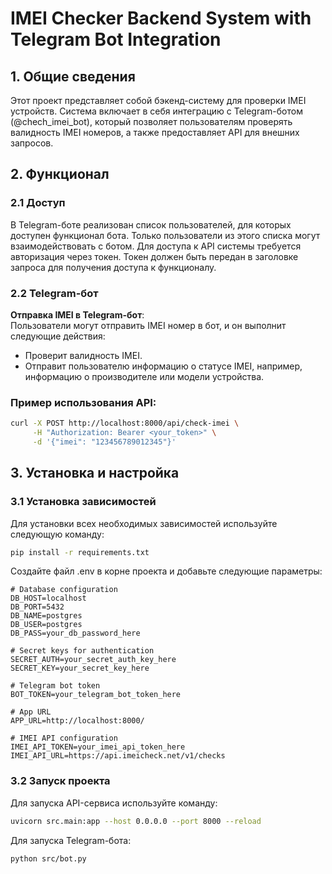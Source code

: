 # IMEI Checker Backend System with Telegram Bot Integration

## 1. Общие сведения

Этот проект представляет собой бэкенд-систему для проверки IMEI устройств. Система включает в себя интеграцию с Telegram-ботом (@chech_imei_bot), который позволяет пользователям проверять валидность IMEI номеров, а также предоставляет API для внешних запросов.

## 2. Функционал

### 2.1 Доступ
В Telegram-боте реализован список пользователей, для которых доступен функционал бота. Только пользователи из этого списка могут взаимодействовать с ботом.
Для доступа к API системы требуется авторизация через токен. Токен должен быть передан в заголовке запроса для получения доступа к функционалу.

### 2.2 Telegram-бот

**Отправка IMEI в Telegram-бот**:  
Пользователи могут отправить IMEI номер в бот, и он выполнит следующие действия:

- Проверит валидность IMEI.
- Отправит пользователю информацию о статусе IMEI, например, информацию о производителе или модели устройства.

### Пример использования API:

```bash
curl -X POST http://localhost:8000/api/check-imei \
     -H "Authorization: Bearer <your_token>" \
     -d '{"imei": "123456789012345"}'
```

## 3. Установка и настройка

### 3.1 Установка зависимостей

Для установки всех необходимых зависимостей используйте следующую команду:

```bash
pip install -r requirements.txt
```

Создайте файл .env в корне проекта и добавьте следующие параметры:
```
# Database configuration
DB_HOST=localhost
DB_PORT=5432
DB_NAME=postgres
DB_USER=postgres
DB_PASS=your_db_password_here

# Secret keys for authentication
SECRET_AUTH=your_secret_auth_key_here
SECRET_KEY=your_secret_key_here

# Telegram bot token
BOT_TOKEN=your_telegram_bot_token_here

# App URL
APP_URL=http://localhost:8000/

# IMEI API configuration
IMEI_API_TOKEN=your_imei_api_token_here
IMEI_API_URL=https://api.imeicheck.net/v1/checks
```

### 3.2 Запуск проекта
Для запуска API-сервиса используйте команду:

```bash
uvicorn src.main:app --host 0.0.0.0 --port 8000 --reload
```

Для запуска Telegram-бота:

```bash
python src/bot.py
```
